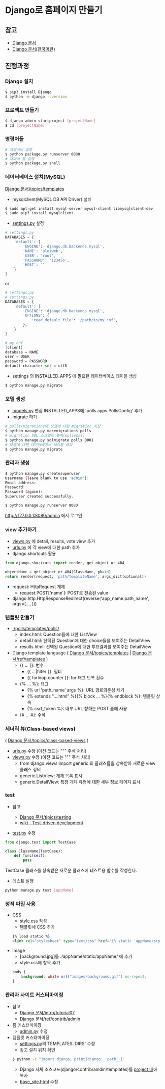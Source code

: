 # Django로 홈페이지 만들기

## 참고
- [Django 문서](https://docs.djangoproject.com/ko/2.0/)
- [Django 문서(한국어판)](https://django-doc-test-kor.readthedocs.io/en/old_master/index.html)

## 진행과정

### Django 설치
```bash
$ pip3 install Django
$ python -m django --version
```

### 프로젝트 만들기
```bash
$ django-admin startproject [projectName]
$ cd [projectName]
```

### 명령어들
```bash
# 개발서버 실행
$ python package.py runserver 8080
# 대화식 쉘 실행
$ python package.py shell
```

### 데이터베이스 설치(MySQL)
[Django 문서/topics/templates](https://docs.djangoproject.com/ko/2.0/ref/databases/)
* mysqlclient(MySQL DB API Driver) 설치
```bash
$ sudo apt-get install mysql-server mysql-client libmysqlclient-dev
$ sudo pip3 install mysqlclient
```
* [settings.py](./myhome/settings.py) 설정
```python
# settings.py
DATABASES = {
    'default': {
        'ENGINE': 'django.db.backends.mysql',
        'NAME': 'pleiweb',
        'USER': 'root',
        'PASSWORD': '123456',
        'HOST': ''
    }
}
```
or
```python
# settings.py
# settings.py
DATABASES = {
    'default': {
        'ENGINE': 'django.db.backends.mysql',
        'OPTIONS': {
            'read_default_file': '/path/to/my.cnf',
        },
    }
}

# my.cnf
[client]
database = NAME
user = USER
password = PASSWORD
default-character-set = utf8
```
* settings 의 INSTALLED_APPS 에 필요한 데이터베이스 테이블 생성
```bash
$ python manage.py migrate
```

### 모델 생성
* [models.py](./polls/models.py) 편집
INSTALLED_APPS에 'polls.apps.PollsConfig' 추가
* migrate 하기
```bash
# polls/migrations에 모델에 대한 migration 저장
$ python manage.py makemigrations polls
# migration SQL 스크립트 출력(optional)
$ python manage.py sqlmigrate polls 0001
# 모델에 대한 데이터베이스 테이블 생성
$ python manage.py migrate
```

### 관리자 생성
```bash
$ python manage.py createsuperuser
Username (leave blank to use 'admin'): 
Email address: 
Password:
Password (again):
Superuser created successfully.

$ python manage.py runserver 8080
```
http://127.0.0.1:8080/admin 에서 로그인

### view 추가하기
* [views.py](./polls/views.py) 에 detail, results, vote view 추가
* [urls.py](./polls/urls.py) 에 각 view에 대한 path 추가
* django.shortcuts 활용
```python
from django.shortcuts import render, get_object_or_404

objectName = get_object_or_404(ClassName, pk=id)
return render(request, 'path/templateName', args_dict(optional))
```
* request: HttpRequest 개체
    - request.POST['name']: POST로 전송된 value
* django.http.HttpResponseRedirect(reverse('app_name:path_name', args=(..., )))

### 템플릿 만들기
* [./polls/templates/polls/](./polls/templates/polls)
    - index.html: Question들에 대한 ListView
    - detail.html: 선택된 Question에 대한 choice들을 보여주는 DetailView
    - results.html: 선택된 Question에 대한 투표결과를 보여주는 DetailView
* Django template language
( [Django 문서/topics/templates](https://docs.djangoproject.com/ko/2.0/topics/templates/) | [Django 문서/ref/templates](https://docs.djangoproject.com/ko/2.0/ref/templates/) )
    * {{ ... }}: 변수
        - {{ ...|filter }}: 필터
        - {{ forloop.counter }}: for 태그 반복 횟수
    * {% ... %}: 태그
        - {% url 'path_name' args %}: URL 경로의존성 제거
        - {% extends "....html" %}{% block ... %}{% endblock %}: 템플릿 상속
        - {% csrf_token %}: 내부 URL 향하는 POST 폼에 사용
    - {# ... #}: 주석

### 제너릭 뷰(Class-based views)
( [Django 문서/topics/class-based-views](https://docs.djangoproject.com/ko/2.0/topics/class-based-views/) )
* [urls.py](./polls/urls.py) 수정 (이전 코드는 """ 주석 처리)
* [views.py](./polls/views.py) 수정 (이전 코드는 """ 주석 처리)
    - from django.views import generic 의 클래스들을 상속받아 새로운 view 클래스 정의
    - generic.ListView: 개체 목록 표시
    - generic.DetailView: 특정 개체 유형에 대한 세부 정보 페이지 표시

### test
* 참고
    - [Django 문서/tipics/testing](https://docs.djangoproject.com/ko/2.0/topics/testing/)
    - [wiki - Test-driven development](https://en.wikipedia.org/wiki/Test-driven_development)

* [test.py](./polls/tests.py) 수정
```python
from django.test import TestCase

class ClassName(TestCase):
    def func(self):
        pass
```
TestCase 클래스를 상속받은 새로운 클래스에 테스트용 함수를 작성한다.

* 테스트 실행
```bash
python manage.py test [appName]
```

### 정적 파일 사용
* CSS
    - [style.css](./polls/static/polls/style.css) 작성
    - 템플릿에 CSS 추가
    ```html
    {% load static %}
    <link rel="stylesheet" type="text/css" href="{% static 'appName/style.css' %}" />
    ```
* image
    - [background.jpg]를 ./appName/static/appName/ 에 추가
    - style.css에 항목 추가
    ```css
    body {
        background: white url("images/background.gif") no-repeat;
    }
    ```

### 관리자 사이트 커스터마이징
* 참고
    - [Django 문서/intro/tutorial07](https://docs.djangoproject.com/ko/2.0/intro/tutorial07/)
    - [Django 문서/ref/contrib/admin](https://docs.djangoproject.com/ko/2.0/ref/contrib/admin/)
* 폼 커스터마이징
    - [admin.py](./polls/admin.py) 수정
* 템플릿 커스터마이징
    - [settings.py](./myhome/settings.py)의 TEMPLATES.'DIRS' 수정
    - 장고 설치 위치 확인
    ```bash
    $ python -c "import django; print(django.__path__):
    ```
    - Django 자체 소스코드(django/contrib/amdin/templates)를 [project 내](./templates)에 복사
    - [base_site.html](./templates/admin/base_site.html) 수정

